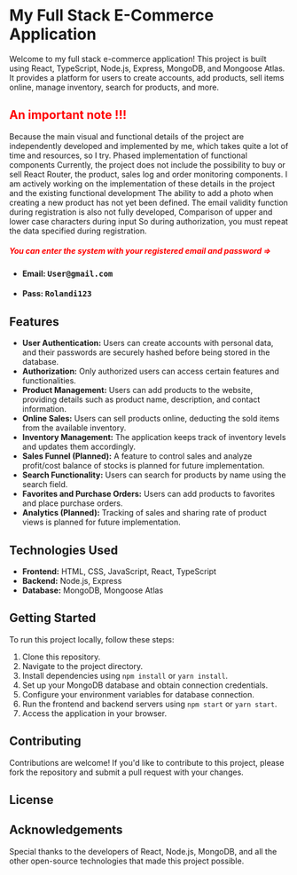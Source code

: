 # My Full Stack E-Commerce Application

Welcome to my full stack e-commerce application! This project is built using React, TypeScript, Node.js, Express, MongoDB, and Mongoose Atlas. It provides a platform for users to create accounts, add products, sell items online, manage inventory, search for products, and more.


 ### <h2 style="color: red;">An important note !!!</h2>

Because the main visual and functional details of the project are independently developed and implemented by me, which takes quite a lot of time and resources, so I try. Phased implementation of functional components Currently, the project does not include the possibility to buy or sell React Router, the product, sales log and order monitoring components. I am actively working on the implementation of these details in the project and the existing functional development
The ability to add a photo when creating a new product has not yet been defined.
The email validity function during registration is also not fully developed,
Comparison of upper and lower case characters during input
So during authorization, you must repeat the data specified during registration.

##### <span style="color:red;">You can enter the system with your registered email and password => </span>
 
<ul>
  <li><h4>Email: <samp>User@gmail.com</samp></h4></li>
  <li><h4>Pass: <samp>Rolandi123</samp></h4></li>
</ul>




## Features

- **User Authentication:** Users can create accounts with personal data, and their passwords are securely hashed before being stored in the database.
- **Authorization:** Only authorized users can access certain features and functionalities.
- **Product Management:** Users can add products to the website, providing details such as product name, description, and contact information.
- **Online Sales:** Users can sell products online, deducting the sold items from the available inventory.
- **Inventory Management:** The application keeps track of inventory levels and updates them accordingly.
- **Sales Funnel (Planned):** A feature to control sales and analyze profit/cost balance of stocks is planned for future implementation.
- **Search Functionality:** Users can search for products by name using the search field.
- **Favorites and Purchase Orders:** Users can add products to favorites and place purchase orders.
- **Analytics (Planned):** Tracking of sales and sharing rate of product views is planned for future implementation.

## Technologies Used

- **Frontend:** HTML, CSS, JavaScript, React, TypeScript
- **Backend:** Node.js, Express
- **Database:** MongoDB, Mongoose Atlas

## Getting Started

To run this project locally, follow these steps:

1. Clone this repository.
2. Navigate to the project directory.
3. Install dependencies using `npm install` or `yarn install`.
4. Set up your MongoDB database and obtain connection credentials.
5. Configure your environment variables for database connection.
6. Run the frontend and backend servers using `npm start` or `yarn start`.
7. Access the application in your browser.

## Contributing

Contributions are welcome! If you'd like to contribute to this project, please fork the repository and submit a pull request with your changes.

## License



## Acknowledgements

Special thanks to the developers of React, Node.js, MongoDB, and all the other open-source technologies that made this project possible.
